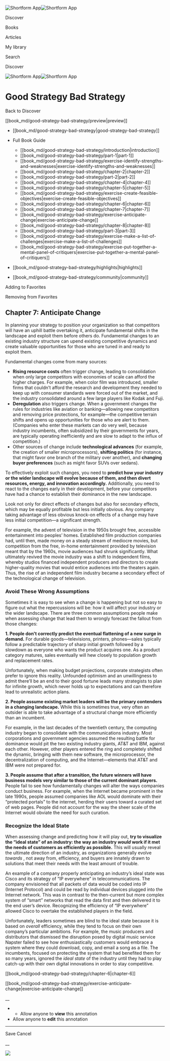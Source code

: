 ![Shortform App](/img/logo.36a2399e.svg)![Shortform App](/img/logo-dark.70c1b072.svg)

Discover

Books

Articles

My library

Search

Discover

![Shortform App](/img/logo.36a2399e.svg)![Shortform App](/img/logo-dark.70c1b072.svg)

# Good Strategy Bad Strategy

Back to Discover

[[book_md/good-strategy-bad-strategy/preview|preview]]

  * [[book_md/good-strategy-bad-strategy|good-strategy-bad-strategy]]
  * Full Book Guide

    * [[book_md/good-strategy-bad-strategy/introduction|introduction]]
    * [[book_md/good-strategy-bad-strategy/part-1|part-1]]
    * [[book_md/good-strategy-bad-strategy/exercise-identify-strengths-and-weaknesses|exercise-identify-strengths-and-weaknesses]]
    * [[book_md/good-strategy-bad-strategy/chapter-2|chapter-2]]
    * [[book_md/good-strategy-bad-strategy/part-2|part-2]]
    * [[book_md/good-strategy-bad-strategy/chapter-4|chapter-4]]
    * [[book_md/good-strategy-bad-strategy/chapter-5|chapter-5]]
    * [[book_md/good-strategy-bad-strategy/exercise-create-feasible-objectives|exercise-create-feasible-objectives]]
    * [[book_md/good-strategy-bad-strategy/chapter-6|chapter-6]]
    * [[book_md/good-strategy-bad-strategy/chapter-7|chapter-7]]
    * [[book_md/good-strategy-bad-strategy/exercise-anticipate-change|exercise-anticipate-change]]
    * [[book_md/good-strategy-bad-strategy/chapter-8|chapter-8]]
    * [[book_md/good-strategy-bad-strategy/part-3|part-3]]
    * [[book_md/good-strategy-bad-strategy/exercise-make-a-list-of-challenges|exercise-make-a-list-of-challenges]]
    * [[book_md/good-strategy-bad-strategy/exercise-put-together-a-mental-panel-of-critiquers|exercise-put-together-a-mental-panel-of-critiquers]]
  * [[book_md/good-strategy-bad-strategy/highlights|highlights]]
  * [[book_md/good-strategy-bad-strategy/community|community]]



Adding to Favorites 

Removing from Favorites 

## Chapter 7: Anticipate Change

In planning your strategy to position your organization so that competitors will have an uphill battle overtaking it, anticipate fundamental shifts in the landscape and exploit them before others do. Fundamental changes to an existing industry structure can upend existing competitive dynamics and create valuable opportunities for those who are tuned in and ready to exploit them.

Fundamental changes come from many sources:

  * **Rising resource costs** often trigger change, leading to consolidation when only large competitors with economies of scale can afford the higher charges. For example, when color film was introduced, smaller firms that couldn’t afford the research and development they needed to keep up with consumer standards were forced out of the market, and the industry consolidated around a few large players like Kodak and Fuji.
  * **Deregulation** also triggers change. When a government changes the rules for industries like aviation or banking—allowing new competitors and removing price protections, for example—the competitive terrain shifts and opens up opportunities for those who are alert to them. (Companies who enter these markets can do very well, because industry incumbents, often subsidized by their governments for years, are typically operating inefficiently and are slow to adapt to the influx of competition.)
  * Other sources of change include **technological advances** (for example, the creation of smaller microprocessors), **shifting politics** (for instance, that might favor one branch of the military over another), and **changing buyer preferences** (such as might favor SUVs over sedans). 



To effectively exploit such changes, you need to **predict how your industry or the wider landscape will evolve because of them, and then divert resources, energy, and innovation accordingly.** Additionally, you need to react to the changes early in their development, before your competitors have had a chance to establish their dominance in the new landscape.

Look not only for direct effects of changes but also for secondary effects, which may be equally profitable but less initially obvious. Any company taking advantage of less obvious knock-on effects of a change may have less initial competition—a significant strength.

For example, the advent of television in the 1950s brought free, accessible entertainment into peoples’ homes. Established film production companies had, until then, made money on a steady stream of mediocre movies, but competition from the free, in-home entertainment provided by television meant that by the 1960s, movie audiences had shrunk significantly. What ultimately revived the movie industry was a shift to independent films, whereby studios financed independent producers and directors to create higher-quality movies that would entice audiences into the theaters again. Thus, the rise of an independent film industry became a secondary effect of the technological change of television.

### Avoid These Wrong Assumptions

Sometimes it is easy to see when a change is happening but not so easy to figure out what the repercussions will be: how it will affect your industry or the wider landscape. There are three common assumptions people make when assessing change that lead them to wrongly forecast the fallout from those changes:

**1\. People don't correctly predict the eventual flattening of a new surge in demand.** For durable goods—televisions, printers, phones—sales typically follow a predictable trajectory of sharp initial growth followed by a slowdown as everyone who wants the product acquires one. As a product category matures, sales eventually will hew closely to population growth and replacement rates.

Unfortunately, when making budget projections, corporate strategists often prefer to ignore this reality. Unfounded optimism and an unwillingness to admit there’ll be an end to their good fortune leads many strategists to plan for infinite growth, which never holds up to expectations and can therefore lead to unrealistic action plans.

**2\. People assume existing market leaders will be the primary contenders in a changing landscape.** While this is sometimes true, very often an outsider is able to take advantage of a structural change more efficiently than an incumbent.

For example, in the last decades of the twentieth century, the computing industry began to consolidate with the communications industry. Most corporations and government agencies assumed the resulting battle for dominance would pit the two existing industry giants, AT&T and IBM, against each other. However, other players entered the ring and completely shifted the dynamic, bringing with them new software, the microprocessor, the decentralization of computing, and the Internet—elements that AT&T and IBM were not prepared for.

**3\. People assume that after a transition, the future winners will have business models very similar to those of the current dominant players.** People fail to see how fundamentally changes will alter the ways companies conduct business. For example, when the Internet became prominent in the late 1990s, people assumed companies like AOL would dominate with their “protected portals” to the internet, herding their users toward a curated set of web pages. People did not account for the way the sheer scale of the Internet would obviate the need for such curation.

### Recognize the Ideal State

When assessing change and predicting how it will play out, **try to visualize the “ideal state” of an industry: the way an industry _would_ work if it met the needs of customers as efficiently as possible.** This will usually reveal the ultimate direction of an industry, as organizations generally evolve _towards_ , not away from, efficiency, and buyers are innately drawn to solutions that meet their needs with the least amount of trouble.

An example of a company properly anticipating an industry’s ideal state was Cisco and its strategy of “IP everywhere” in telecommunications. The company envisioned that all packets of data would be coded into IP (Internet Protocol) and could be read by individual devices plugged into the Internet network. This was in contrast to the then-current but more complex system of “smart” networks that read the data first and then delivered it to the end user’s device. Recognizing the efficiency of “IP everywhere” allowed Cisco to overtake the established players in the field.

Unfortunately, leaders sometimes are blind to the ideal state because it is based on _overall_ efficiency, while they tend to focus on their own company’s particular ambitions. For example, the music producers and distributors that dismissed the disruption posed by digital music service Napster failed to see how enthusiastically customers would embrace a system where they could download, copy, and email a song as a file. The incumbents, focused on protecting the system that had benefited them for so many years, ignored the _ideal state_ of the industry until they had to play catch-up with their own digital innovations in order to stay competitive.

[[book_md/good-strategy-bad-strategy/chapter-6|chapter-6]]

[[book_md/good-strategy-bad-strategy/exercise-anticipate-change|exercise-anticipate-change]]

__

  *   * Allow anyone to **view** this annotation
  * Allow anyone to **edit** this annotation



* * *

Save Cancel

__




![](https://bat.bing.com/action/0?ti=56018282&Ver=2&mid=ad2a7183-64b7-49b5-936b-7d50bb62ddfc&sid=49fff5b0636c11eeb9c611038afc8668&vid=4a005010636c11ee80c703d4c4a7acd5&vids=0&msclkid=N&pi=0&lg=en-US&sw=800&sh=600&sc=24&nwd=1&tl=Shortform%20%7C%20Good%20Strategy%20Bad%20Strategy&p=https%3A%2F%2Fwww.shortform.com%2Fapp%2Fbook%2Fgood-strategy-bad-strategy%2Fchapter-7&r=&lt=434&evt=pageLoad&sv=1&rn=631405)
